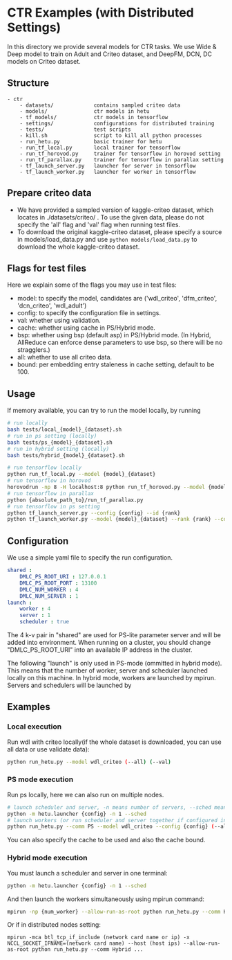 # CTR Examples (with Distributed Settings)
In this directory we provide several models for CTR tasks. We use Wide & Deep model to train on Adult and Criteo dataset, and DeepFM, DCN, DC models on Criteo dataset.

## Structure
```
- ctr
    - datasets/             contains sampled criteo data
    - models/               ctr models in hetu
    - tf_models/            ctr models in tensorflow
    - settings/             configurations for distributed training
    - tests/                test scripts
    - kill.sh               script to kill all python processes
    - run_hetu.py           basic trainer for hetu
    - run_tf_local.py       local trainer for tensorflow
    - run_tf_horovod.py     trainer for tensorflow in horovod setting
    - run_tf_parallax.py    trainer for tensorflow in parallax setting
    - tf_launch_server.py   launcher for server in tensorflow
    - tf_launch_worker.py   launcher for worker in tensorflow
```

## Prepare criteo data
* We have provided a sampled version of kaggle-criteo dataset, which locates in ./datasets/criteo/ . To use the given data, please do not specify the 'all' flag and 'val' flag when running test files.
* To download the original kaggle-criteo dataset, please specify a source in models/load_data.py and use ```python models/load_data.py``` to download the whole kaggle-criteo dataset.


## Flags for test files
Here we explain some of the flags you may use in test files:
* model: to specify the model, candidates are ('wdl_criteo', 'dfm_criteo', 'dcn_criteo', 'wdl_adult')
* config: to specify the configuration file in settings.
* val: whether using validation.
* cache: whether using cache in PS/Hybrid mode.
* bsp: whether using bsp (default asp) in PS/Hybrid mode. (In Hybrid, AllReduce can enforce dense parameters to use bsp, so there will be no stragglers.)
* all: whether to use all criteo data.
* bound: per embedding entry staleness in cache setting, default to be 100.


## Usage
If memory available, you can try to run the model locally, by running
```bash
# run locally
bash tests/local_{model}_{dataset}.sh
# run in ps setting (locally)
bash tests/ps_{model}_{dataset}.sh
# run in hybrid setting (locally)
bash tests/hybrid_{model}_{dataset}.sh

# run tensorflow locally
python run_tf_local.py --model {model}_{dataset}
# run tensorflow in horovod
horovodrun -np 8 -H localhost:8 python run_tf_horovod.py --model {model}_{dataset}
# run tensorflow in parallax
python {absolute_path_to}/run_tf_parallax.py
# run tensorflow in ps setting
python tf_launch_server.py --config {config} --id {rank}
python tf_launch_worker.py --model {model}_{dataset} --rank {rank} --config {config}
```


## Configuration
We use a simple yaml file to specify the run configuration.

```yaml
shared :
    DMLC_PS_ROOT_URI : 127.0.0.1
    DMLC_PS_ROOT_PORT : 13100
    DMLC_NUM_WORKER : 4
    DMLC_NUM_SERVER : 1
launch :
    worker : 4
    server : 1
    scheduler : true
```

The 4 k-v pair in "shared" are used for PS-lite parameter server and will be added into environment. When running on a cluster, you should change "DMLC_PS_ROOT_URI" into an available IP address in the cluster.

The following "launch" is only used in PS-mode (ommitted in hybrid mode). This means that the number of worker, server and scheduler launched locally on this machine. In hybrid mode, workers are launched by mpirun. Servers and schedulers will be launched by


## Examples
### Local execution
Run wdl with criteo locally(if the whole dataset is downloaded, you can use all data or use validate data):
```bash
python run_hetu.py --model wdl_criteo (--all) (--val)
```

### PS mode execution
Run ps locally, here we can also run on multiple nodes. 
```bash
# launch scheduler and server, -n means number of servers, --sched means using scheduler
python -m hetu.launcher {config} -n 1 --sched
# launch workers (or run scheduler and server together if configured in config file)
python run_hetu.py --comm PS --model wdl_criteo --config {config} (--all) (--val) (--cache lfuopt) (--bound 10)
```
You can also specify the cache to be used and also the cache bound.


### Hybrid mode execution
You must launch a scheduler and server in one terminal:
```bash
python -m hetu.launcher {config} -n 1 --sched
```
And then launch the workers simultaneously using mpirun command:
```bash
mpirun -np {num_worker} --allow-run-as-root python run_hetu.py --comm Hybrid ...
```
Or if in distributed nodes setting:
```
mpirun -mca btl_tcp_if_include (network card name or ip) -x NCCL_SOCKET_IFNAME=(network card name) --host (host ips) --allow-run-as-root python run_hetu.py --comm Hybrid ...
```
